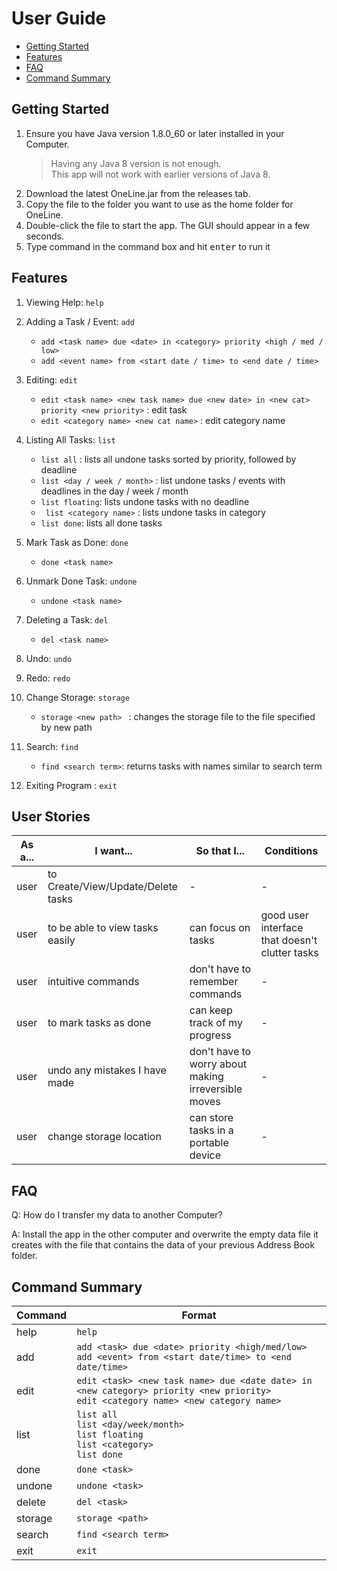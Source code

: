 # User Guide 
* [Getting Started](#getting-started)
* [Features](#features)
* [FAQ](#faq)
* [Command Summary](#command-summary)

## Getting Started
1. Ensure you have Java version 1.8.0_60 or later installed in your Computer.
	> Having any Java 8 version is not enough.  
	> This app will not work with earlier versions of Java 8.
2. Download the latest OneLine.jar from the releases tab.
3. Copy the file to the folder you want to use as the home folder for OneLine.
4. Double-click the file to start the app. The GUI should appear in a few seconds.
5. Type command in the command box and hit <kbd>enter</kbd> to run it 


## Features
1. Viewing Help: ` help ` 
2. Adding a Task / Event: ` add `  
	- ` add <task name> due <date> in <category> priority <high / med / low> `
    - `add <event name> from <start date / time> to <end date / time>` 
    
3. Editing: ` edit ` 
	- ` edit <task name> <new task name> due <new date> in <new cat> priority <new priority> ` : edit task
	- ` edit <category name> <new cat name> ` : edit category name 
    
4. Listing All Tasks: ` list `  
    - ` list all ` :  lists all undone tasks sorted by priority, followed by deadline  
    - ` list <day / week / month> ` : list undone tasks / events with deadlines in the day / week / month  
    - ` list floating `: lists undone tasks with no deadline
    - ` list <category name>` : lists undone tasks in category
	- ` list done `: lists all done tasks 
    
5. Mark Task as Done: ` done `  
	- ` done <task name> ` 
    
5. Unmark Done Task: ` undone `   
    - ` undone <task name> `
	
6. Deleting a Task: ` del `   
    - ` del <task name> ` 

7. Undo: ` undo ` 
8. Redo: ` redo `

9. Change Storage: ` storage ` 
	- `storage <new path> ` : changes the storage file to the file specified by new path 
    
10. Search: ` find `
	- `find <search term>`: returns tasks with names similar to search term
    
11. Exiting Program : ` exit ` 

## User Stories

| As a... | I want... | So that I...  | Conditions |
|------|--------------|------------------|------------|
| user | to Create/View/Update/Delete tasks | - | - |
| user | to be able to view tasks easily | can focus on tasks | good user interface that doesn't clutter tasks |
| user | intuitive commands | don't have to remember commands | - |
| user | to mark tasks as done | can keep track of my progress | - |
| user | undo any mistakes I have made | don't have to worry about making irreversible moves | - |
| user | change storage location | can store tasks in a portable device | - |

## FAQ
Q: How do I transfer my data to another Computer?

A: Install the app in the other computer and overwrite the empty data file it creates with the file that contains the data of your previous Address Book folder.

## Command Summary
| Command | Format |
| ------- | ------ |
| help | `help` |
| add | `add <task> due <date> priority <high/med/low>` <br /> `add <event> from <start date/time> to <end date/time>` |
| edit | `edit <task> <new task name> due <date date> in <new category> priority <new priority>`<br />`edit <category name> <new category name>` |
| list | `list all`<br /> `list <day/week/month>`<br />`list floating`<br /> `list <category>` <br /> `list done` |
| done | `done <task>` |
| undone | `undone <task>` |
| delete | `del <task> ` |
| storage | `storage <path>` |
| search | `find <search term>` |
| exit | `exit` |
